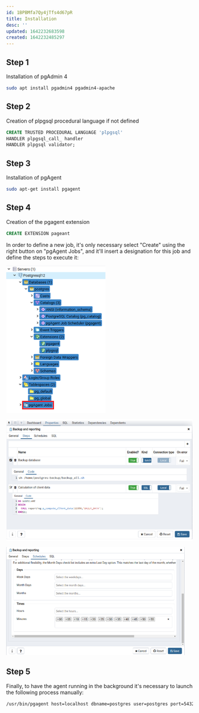 ```yaml
---
id: 1BPBMfa7Qy4jTfs4d67pR
title: Installation
desc: ''
updated: 1642232683598
created: 1642232485297
---
```


## Step 1

Installation of pgAdmin 4

```bash
sudo apt install pgadmin4 pgadmin4-apache
```

## Step 2

Creation of plpgsql procedural language if not defined

```sql
CREATE TRUSTED PROCEDURAL LANGUAGE 'plpgsql'
HANDLER plpgsql_call_ handler
HANDLER plpgsql validator;
```

## Step 3

Installation of pgAgent

```bash
sudo apt-get install pgagent
```

## Step 4

Creation of the pgagent extension

```sql
CREATE EXTENSION pageant
```

In order to define a new job, it's only necessary select "Create" using the right
button on "pgAgent Jobs", and it'll insert a designation for this job and define the
steps to execute it:

![pgagent](/assets/images/2022-01-14-23-43-37.png)

![job](/assets/images/2022-01-14-23-44-04.png)

![schedules](/assets/images/2022-01-14-23-44-19.png)

## Step 5

Finally, to have the agent running in the background it's necessary to launch the
following process manually:

```bash
/usr/bin/pgagent host=localhost dbname=postgres user=postgres port=5432 -l 1
```

